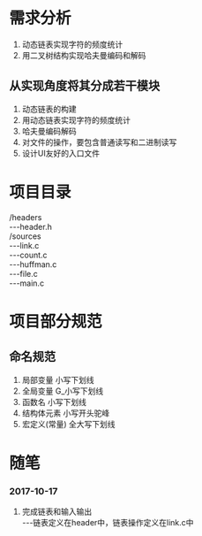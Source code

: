 # 需求分析
 1. 动态链表实现字符的频度统计
 2. 用二叉树结构实现哈夫曼编码和解码

## 从实现角度将其分成若干模块
 1. 动态链表的构建
 2. 用动态链表实现字符的频度统计
 3. 哈夫曼编码解码
 4. 对文件的操作，要包含普通读写和二进制读写
 5. 设计UI友好的入口文件  
 

# 项目目录
/headers  
---header.h  
/sources  
---link.c  
---count.c  
---huffman.c  
---file.c  
---main.c  

# 项目部分规范
## 命名规范
1. 局部变量 小写下划线
2. 全局变量 G_小写下划线
3. 函数名 小写下划线
4. 结构体元素 小写开头驼峰
5. 宏定义(常量) 全大写下划线

# 随笔
 ### 2017-10-17  
 1. 完成链表和输入输出  
 ---链表定义在header中，链表操作定义在link.c中  
 
 